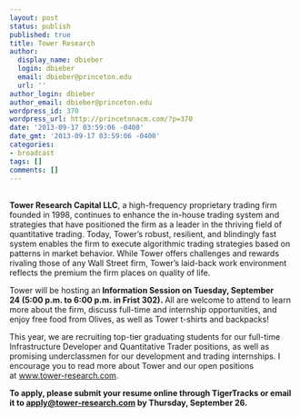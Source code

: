 ```yaml
---
layout: post
status: publish
published: true
title: Tower Research
author:
  display_name: dbieber
  login: dbieber
  email: dbieber@princeton.edu
  url: ''
author_login: dbieber
author_email: dbieber@princeton.edu
wordpress_id: 370
wordpress_url: http://princetonacm.com/?p=370
date: '2013-09-17 03:59:06 -0400'
date_gmt: '2013-09-17 03:59:06 -0400'
categories:
- broadcast
tags: []
comments: []
---
```

<p><b><br />
Tower Research Capital LLC</b>, a high-frequency proprietary trading firm founded in 1998, continues to enhance the in-house trading system and strategies that have positioned the firm as a leader in the thriving field of quantitative trading. Today, Tower’s robust, resilient, and blindingly fast system enables the firm to execute algorithmic trading strategies based on patterns in market behavior. While Tower offers challenges and rewards rivaling those of any Wall Street firm, Tower’s laid-back work environment reflects the premium the firm places on quality of life.</p>
<p>Tower will be hosting an<b> Information Session on Tuesday, September 24 (5:00 p.m. to 6:00 p.m. in Frist 302). </b>All are welcome to attend to learn more about the firm, discuss full-time and internship opportunities, and enjoy free food from Olives, as well as Tower t-shirts and backpacks!</p>
<p>This year, we are recruiting top-tier graduating students for our full-time Infrastructure Developer and Quantitative Trader positions, as well as promising underclassmen for our development and trading internships. I encourage you to read more about Tower and our open positions at <a href="http://www.tower-research.com/" target="_blank">www.tower-research.com</a>.</p>
<p><b>To apply, please submit your resume online through TigerTracks or email it to <a href="mailto:apply@tower-research.com" target="_blank">apply@tower-research.com</a> by Thursday, September 26. </b></p>
